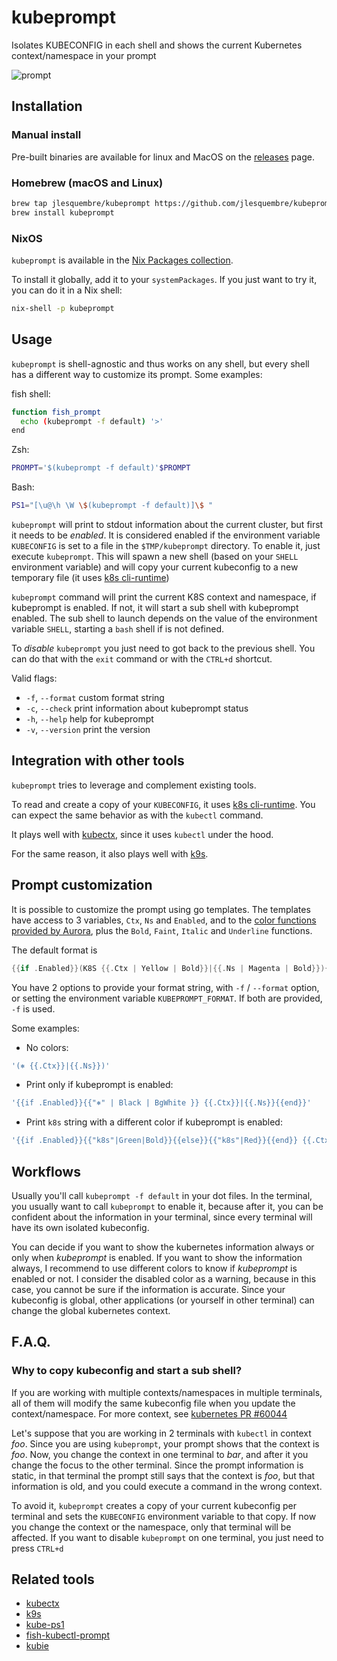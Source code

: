 # kubeprompt

Isolates KUBECONFIG in each shell and shows the current Kubernetes
context/namespace in your prompt

![prompt](imgs/kubeprompt.png)

## Installation

### Manual install

Pre-built binaries are available for linux and MacOS on the
[releases](https://github.com/jlesquembre/kubeprompt/releases) page.

### Homebrew (macOS and Linux)

```bash
brew tap jlesquembre/kubeprompt https://github.com/jlesquembre/kubeprompt/
brew install kubeprompt
```

### NixOS

`kubeprompt` is available in the
[Nix Packages collection](https://github.com/NixOS/nixpkgs/blob/master/pkgs/development/tools/kubeprompt/default.nix).

To install it globally, add it to your `systemPackages`. If you just want to try
it, you can do it in a Nix shell:

```bash
nix-shell -p kubeprompt
```

## Usage

`kubeprompt` is shell-agnostic and thus works on any shell, but every shell has
a different way to customize its prompt. Some examples:

fish shell:

```sh
function fish_prompt
  echo (kubeprompt -f default) '>'
end
```

Zsh:

```sh
PROMPT='$(kubeprompt -f default)'$PROMPT
```

Bash:

```sh
PS1="[\u@\h \W \$(kubeprompt -f default)]\$ "
```

`kubeprompt` will print to stdout information about the current cluster, but
first it needs to be _enabled_. It is considered enabled if the environment
variable `KUBECONFIG` is set to a file in the `$TMP/kubeprompt` directory. To
enable it, just execute `kubeprompt`. This will spawn a new shell (based on your
`SHELL` environment variable) and will copy your current kubeconfig to a new
temporary file (it uses [k8s cli-runtime][])

`kubeprompt` command will print the current K8S context and namespace, if
kubeprompt is enabled. If not, it will start a sub shell with kubeprompt
enabled. The sub shell to launch depends on the value of the environment
variable `SHELL`, starting a `bash` shell if is not defined.

To _disable_ `kubeprompt` you just need to got back to the previous shell. You
can do that with the `exit` command or with the `CTRL+d` shortcut.

Valid flags:

- `-f`, `--format` custom format string
- `-c`, `--check` print information about kubeprompt status
- `-h`, `--help` help for kubeprompt
- `-v`, `--version` print the version

## Integration with other tools

`kubeprompt` tries to leverage and complement existing tools.

To read and create a copy of your `KUBECONFIG`, it uses [k8s cli-runtime][]. You
can expect the same behavior as with the `kubectl` command.

It plays well with [kubectx][], since it uses `kubectl` under the hood.

For the same reason, it also plays well with [k9s][].

## Prompt customization

It is possible to customize the prompt using go templates. The templates have
access to 3 variables, `Ctx`, `Ns` and `Enabled`, and to the
[color functions provided by Aurora](https://github.com/logrusorgru/aurora#standard-and-bright-colors),
plus the `Bold`, `Faint`, `Italic` and `Underline` functions.

The default format is

```go
{{if .Enabled}}(K8S {{.Ctx | Yellow | Bold}}|{{.Ns | Magenta | Bold}}){{end}}
```

You have 2 options to provide your format string, with `-f` / `--format` option,
or setting the environment variable `KUBEPROMPT_FORMAT`. If both are provided,
`-f` is used.

Some examples:

- No colors:

```go
'(⎈ {{.Ctx}}|{{.Ns}})'
```

- Print only if kubeprompt is enabled:

```go
'{{if .Enabled}}{{"⎈" | Black | BgWhite }} {{.Ctx}}|{{.Ns}}{{end}}'
```

- Print `k8s` string with a different color if kubeprompt is enabled:

```go
'{{if .Enabled}}{{"k8s"|Green|Bold}}{{else}}{{"k8s"|Red}}{{end}} {{.Ctx}}|{{.Ns}}'
```

## Workflows

Usually you'll call `kubeprompt -f default` in your dot files. In the terminal,
you usually want to call `kubeprompt` to enable it, because after it, you can be
confident about the information in your terminal, since every terminal will have
its own isolated kubeconfig.

You can decide if you want to show the kubernetes information always or only
when _kubeprompt_ is enabled. If you want to show the information always, I
recommend to use different colors to know if _kubeprompt_ is enabled or not. I
consider the disabled color as a warning, because in this case, you cannot be
sure if the information is accurate. Since your kubeconfig is global, other
applications (or yourself in other terminal) can change the global kubernetes
context.

## F.A.Q.

### Why to copy kubeconfig and start a sub shell?

If you are working with multiple contexts/namespaces in multiple terminals, all
of them will modify the same kubeconfig file when you update the
context/namespace. For more context, see
[kubernetes PR #60044](https://github.com/kubernetes/kubernetes/pull/60044#issuecomment-405420482)

Let's suppose that you are working in 2 terminals with `kubectl` in context
_foo_. Since you are using `kubeprompt`, your prompt shows that the context is
_foo_. Now, you change the context in one terminal to _bar_, and after it you
change the focus to the other terminal. Since the prompt information is static,
in that terminal the prompt still says that the context is _foo_, but that
information is old, and you could execute a command in the wrong context.

To avoid it, `kubeprompt` creates a copy of your current kubeconfig per terminal
and sets the `KUBECONFIG` environment variable to that copy. If now you change
the context or the namespace, only that terminal will be affected. If you want
to disable `kubeprompt` on one terminal, you just need to press `CTRL+d`

## Related tools

- [kubectx][]
- [k9s][]
- [kube-ps1](https://github.com/jonmosco/kube-ps1)
- [fish-kubectl-prompt](https://github.com/Ladicle/fish-kubectl-prompt)
- [kubie](https://github.com/sbstp/kubie)

[k8s cli-runtime]: https://github.com/kubernetes/cli-runtime
[kubectx]: https://github.com/ahmetb/kubectx
[k9s]: https://github.com/derailed/k9s
